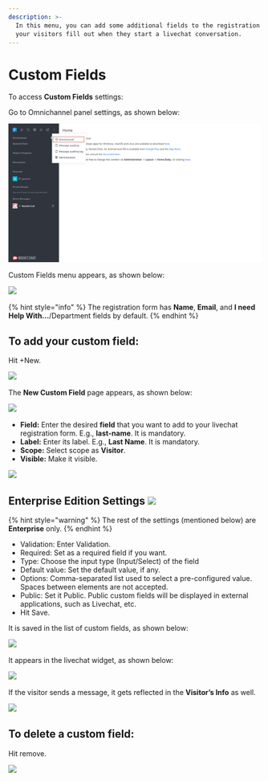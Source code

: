```yaml
---
description: >-
  In this menu, you can add some additional fields to the registration form that
  your visitors fill out when they start a livechat conversation.
---
```


# Custom Fields

To access **Custom Fields** settings:

Go to Omnichannel panel settings, as shown below:

![](<../../.gitbook/assets/0 (8) (5) (5) (5) (5) (5) (4) (4) (1) (4).png>)

Custom Fields menu appears, as shown below:

![](<../../.gitbook/assets/1 (7).png>)

{% hint style="info" %}
The registration form has **Name**, **Email**, and **I need Help With…**/Department fields by default.
{% endhint %}

## To add your custom field:

Hit +New.

![](../../.gitbook/assets/2022-01-23\_18-36-40.png)

The **New Custom Field** page appears, as shown below:

![](<../../.gitbook/assets/2022-01-23\_18-47-17 (1).png>)

* **Field:** Enter the desired **field** that you want to add to your livechat registration form. E.g., **last-name**. It is mandatory.
* **Label:** Enter its label. E.g., **Last Name**. It is mandatory.
* **Scope:** Select scope as **Visitor**.
* **Visible:** Make it visible.

![](../../.gitbook/assets/2022-01-23\_18-44-32.png)

## Enterprise Edition Settings ![](../../.gitbook/assets/2022-01-23\_20-47-25.png)

{% hint style="warning" %}
The rest of the settings (mentioned below) are **Enterprise** only.
{% endhint %}

* Validation: Enter Validation.
* Required: Set as a required field if you want.
* Type: Choose the input type (Input/Select) of the field
* Default value: Set the default value, if any.
* Options: Comma-separated list used to select a pre-configured value. Spaces between elements are not accepted.
* Public: Set it Public. Public custom fields will be displayed in external applications, such as Livechat, etc.
* Hit Save.

It is saved in the list of custom fields, as shown below:

![](<../../.gitbook/assets/2022-01-23\_21-00-43 (1).png>)

It appears in the livechat widget, as shown below:

![](<../../.gitbook/assets/2022-01-23\_21-10-25 (3).png>)

If the visitor sends a message, it gets reflected in the **Visitor’s Info** as well.

![](../../.gitbook/assets/2022-01-23\_21-13-12.png)

## To delete a custom field:

Hit remove.

![](<../../.gitbook/assets/2022-01-23\_21-00-43 (2).png>)
